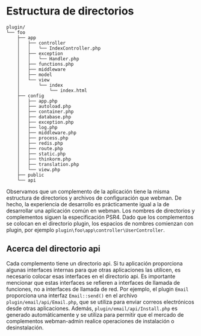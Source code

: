 # Estructura de directorios

```
plugin/
└── foo
    ├── app
    │   ├── controller
    │   │   └── IndexController.php
    │   ├── exception
    │   │   └── Handler.php
    │   ├── functions.php
    │   ├── middleware
    │   ├── model
    │   └── view
    │       └── index
    │           └── index.html
    ├── config
    │   ├── app.php
    │   ├── autoload.php
    │   ├── container.php
    │   ├── database.php
    │   ├── exception.php
    │   ├── log.php
    │   ├── middleware.php
    │   ├── process.php
    │   ├── redis.php
    │   ├── route.php
    │   ├── static.php
    │   ├── thinkorm.php
    │   ├── translation.php
    │   └── view.php
    ├── public
    └── api
```

Observamos que un complemento de la aplicación tiene la misma estructura de directorios y archivos de configuración que webman. De hecho, la experiencia de desarrollo es prácticamente igual a la de desarrollar una aplicación común en webman.
Los nombres de directorios y complementos siguen la especificación PSR4. Dado que los complementos se colocan en el directorio plugin, los espacios de nombres comienzan con plugin, por ejemplo `plugin\foo\app\controller\UserController`.

## Acerca del directorio api
Cada complemento tiene un directorio api. Si tu aplicación proporciona algunas interfaces internas para que otras aplicaciones las utilicen, es necesario colocar esas interfaces en el directorio api.
Es importante mencionar que estas interfaces se refieren a interfaces de llamada de funciones, no a interfaces de llamada de red.
Por ejemplo, el plugin `Email` proporciona una interfaz `Email::send()` en el archivo `plugin/email/api/Email.php`, que se utiliza para enviar correos electrónicos desde otras aplicaciones.
Además, `plugin/email/api/Install.php` es generado automáticamente y se utiliza para permitir que el mercado de complementos webman-admin realice operaciones de instalación o desinstalación.
